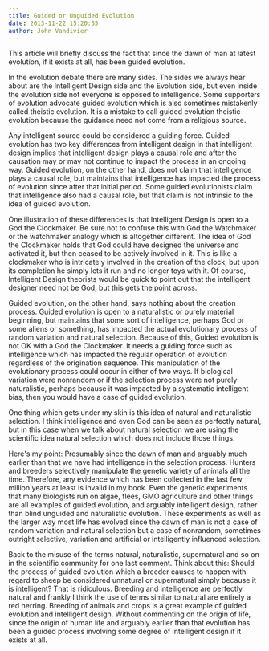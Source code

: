 ```yaml
---
title: Guided or Unguided Evolution
date: 2013-11-22 15:20:55
author: John Vandivier
---
```




This article will briefly discuss the fact that since the dawn of man at latest evolution, if it exists at all, has been guided evolution.

In the evolution debate there are many sides. The sides we always hear about are the Intelligent Design side and the Evolution side, but even inside the evolution side not everyone is opposed to intelligence. Some supporters of evolution advocate guided evolution which is also sometimes mistakenly called theistic evolution. It is a mistake to call guided evolution theistic evolution because the guidance need not come from a religious source.

Any intelligent source could be considered a guiding force. Guided evolution has two key differences from intelligent design in that intelligent design implies that intelligent design plays a causal role and after the causation may or may not continue to impact the process in an ongoing way. Guided evolution, on the other hand, does not claim that intelligence plays a causal role, but maintains that intelligence has impacted the process of evolution since after that initial period. Some guided evolutionists claim that intelligence also had a causal role, but that claim is not intrinsic to the idea of guided evolution.

One illustration of these differences is that Intelligent Design is open to a God the Clockmaker. Be sure not to confuse this with God the Watchmaker or the watchmaker analogy which is altogether different. The idea of God the Clockmaker holds that God could have designed the universe and activated it, but then ceased to be actively involved in it. This is like a clockmaker who is intricately involved in the creation of the clock, but upon its completion he simply lets it run and no longer toys with it. Of course, Intelligent Design theorists would be quick to point out that the intelligent designer need not be God, but this gets the point across.

Guided evolution, on the other hand, says nothing about the creation process. Guided evolution is open to a naturalistic or purely material beginning, but maintains that some sort of intelligence, perhaps God or some aliens or something, has impacted the actual evolutionary process of random variation and natural selection. Because of this, Guided evolution is not OK with a God the Clockmaker. It needs a guiding force such as intelligence which has impacted the regular operation of evolution regardless of the origination sequence. This manipulation of the evolutionary process could occur in either of two ways. If biological variation were nonrandom or if the selection process were not purely naturalistic, perhaps because it was impacted by a systematic intelligent bias, then you would have a case of guided evolution.

One thing which gets under my skin is this idea of natural and naturalistic selection. I think intelligence and even God can be seen as perfectly natural, but in this case when we talk about natural selection we are using the scientific idea natural selection which does not include those things.

Here's my point: Presumably since the dawn of man and arguably much earlier than that we have had intelligence in the selection process. Hunters and breeders selectively manipulate the genetic variety of animals all the time. Therefore, any evidence which has been collected in the last few million years at least is invalid in my book. Even the genetic experiments that many biologists run on algae, flees, GMO agriculture and other things are all examples of guided evolution, and arguably intelligent design, rather than blind unguided and naturalistic evolution. These experiments as well as the larger way most life has evolved since the dawn of man is not a case of random variation and natural selection but a case of nonrandom, sometimes outright selective, variation and artificial or intelligently influenced selection.

Back to the misuse of the terms natural, naturalistic, supernatural and so on in the scientific community for one last comment. Think about this: Should the process of guided evolution which a breeder causes to happen with regard to sheep be considered unnatural or supernatural simply because it is intelligent? That is ridiculous. Breeding and intelligence are perfectly natural and frankly I think the use of terms similar to natural are entirely a red herring. Breeding of animals and crops is a great example of guided evolution and intelligent design. Without commenting on the origin of life, since the origin of human life and arguably earlier than that evolution has been a guided process involving some degree of intelligent design if it exists at all.